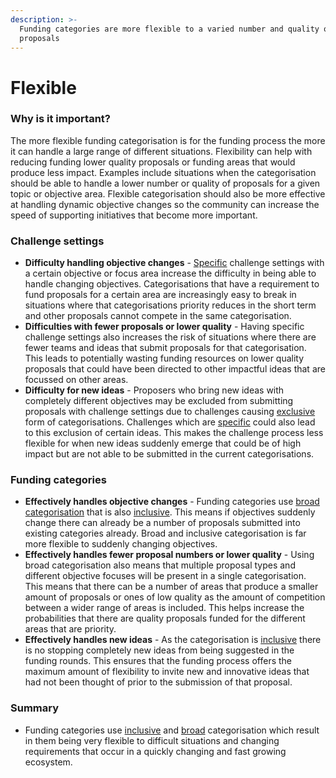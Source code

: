 ```yaml
---
description: >-
  Funding categories are more flexible to a varied number and quality of
  proposals
---
```


# Flexible

### **Why is it important?**

The more flexible funding categorisation is for the funding process the more it can handle a large range of different situations. Flexibility can help with reducing funding lower quality proposals or funding areas that would produce less impact. Examples include situations when the categorisation should be able to handle a lower number or quality of proposals for a given topic or objective area. Flexible categorisation should also be more effective at handling dynamic objective changes so the community can increase the speed of supporting initiatives that become more important.



### Challenge settings

* **Difficulty handling objective changes** - [Specific](../categorisation-analysis/broad-vs-specific-categorisation.md) challenge settings with a certain objective or focus area increase the difficulty in being able to handle changing objectives. Categorisations that have a requirement to fund proposals for a certain area are increasingly easy to break in situations where that categorisations priority reduces in the short term and other proposals cannot compete in the same categorisation.
* **Difficulties with fewer proposals or lower quality** - Having specific challenge settings also increases the risk of situations where there are fewer teams and ideas that submit proposals for that categorisation. This leads to potentially wasting funding resources on lower quality proposals that could have been directed to other impactful ideas that are focussed on other areas.
* **Difficulty for new ideas** - Proposers who bring new ideas with completely different objectives may be excluded from submitting proposals with challenge settings due to challenges causing [exclusive](../categorisation-analysis/inclusive-vs-exclusive-categorisation.md) form of categorisations. Challenges which are [specific](../categorisation-analysis/broad-vs-specific-categorisation.md) could also lead to this exclusion of certain ideas. This makes the challenge process less flexible for when new ideas suddenly emerge that could be of high impact but are not able to be submitted in the current categorisations.



### Funding categories

* **Effectively handles objective changes** - Funding categories use [broad categorisation](../categorisation-analysis/broad-vs-specific-categorisation.md) that is also [inclusive](../categorisation-analysis/inclusive-vs-exclusive-categorisation.md). This means if objectives suddenly change there can already be a number of proposals submitted into existing categories already. Broad and inclusive categorisation is far more flexible to suddenly changing objectives.
* **Effectively handles fewer proposal numbers or lower quality** - Using broad categorisation also means that multiple proposal types and different objective focuses will be present in a single categorisation. This means that there can be a number of areas that produce a smaller amount of proposals or ones of low quality as the amount of competition between a wider range of areas is included. This helps increase the probabilities that there are quality proposals funded for the different areas that are priority.
* **Effectively handles new ideas** - As the categorisation is [inclusive](../categorisation-analysis/inclusive-vs-exclusive-categorisation.md) there is no stopping completely new ideas from being suggested in the funding rounds. This ensures that the funding process offers the maximum amount of flexibility to invite new and innovative ideas that had not been thought of prior to the submission of that proposal.



### Summary

* Funding categories use [inclusive](../categorisation-analysis/inclusive-vs-exclusive-categorisation.md) and [broad](../categorisation-analysis/broad-vs-specific-categorisation.md) categorisation which result in them being very flexible to difficult situations and changing requirements that occur in a quickly changing and fast growing ecosystem.

